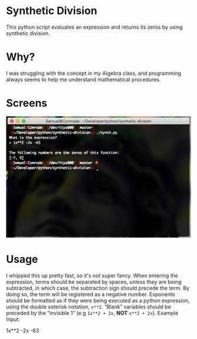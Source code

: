 # Synthetic Division
This python script evaluates an expression and returns its zeros by using synthetic division.

# Why?
I was struggling with the concept in my Algebra class, and programming always seems to help me understand mathematical procedures.

# Screens
![screenshot](screens/screenshot.png)

# Usage
I whipped this up pretty fast, so it's not super fancy. When entering the expression, terms should be separated by spaces, unless they are being subtracted, in which case, the subtraction sign should precede the term. By doing so, the term will be registered as a negative number. Exponents should be formatted as if they were being executed as a python expression, using the double asterisk notation, `x**2`. “Blank” variables should be preceded by the “invisible 1” (e.g `1x**2 + 2x`, **NOT** `x**2 + 2x`).
Example Input:

  1x\*\*2 -2x -63 
